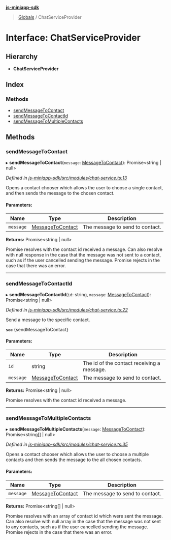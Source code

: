 **[js-miniapp-sdk](../README.md)**

> [Globals](../README.md) / ChatServiceProvider

# Interface: ChatServiceProvider

## Hierarchy

* **ChatServiceProvider**

## Index

### Methods

* [sendMessageToContact](chatserviceprovider.md#sendmessagetocontact)
* [sendMessageToContactId](chatserviceprovider.md#sendmessagetocontactid)
* [sendMessageToMultipleContacts](chatserviceprovider.md#sendmessagetomultiplecontacts)

## Methods

### sendMessageToContact

▸ **sendMessageToContact**(`message`: [MessageToContact](messagetocontact.md)): Promise\<string \| null>

*Defined in [js-miniapp-sdk/src/modules/chat-service.ts:13](https://github.com/rakutentech/js-miniapp/blob/d1182bf/js-miniapp-sdk/src/modules/chat-service.ts#L13)*

Opens a contact chooser which allows the user to choose a single contact,
and then sends the message to the chosen contact.

#### Parameters:

Name | Type | Description |
------ | ------ | ------ |
`message` | [MessageToContact](messagetocontact.md) | The message to send to contact. |

**Returns:** Promise\<string \| null>

Promise resolves with the contact id received a message.
Can also resolve with null response in the case that the message was not sent to a contact, such as if the user cancelled sending the message.
Promise rejects in the case that there was an error.

___

### sendMessageToContactId

▸ **sendMessageToContactId**(`id`: string, `message`: [MessageToContact](messagetocontact.md)): Promise\<string \| null>

*Defined in [js-miniapp-sdk/src/modules/chat-service.ts:22](https://github.com/rakutentech/js-miniapp/blob/d1182bf/js-miniapp-sdk/src/modules/chat-service.ts#L22)*

Send a message to the specific contact.

**`see`** {sendMessageToContact}

#### Parameters:

Name | Type | Description |
------ | ------ | ------ |
`id` | string | The id of the contact receiving a message. |
`message` | [MessageToContact](messagetocontact.md) | The message to send to contact. |

**Returns:** Promise\<string \| null>

Promise resolves with the contact id received a message.

___

### sendMessageToMultipleContacts

▸ **sendMessageToMultipleContacts**(`message`: [MessageToContact](messagetocontact.md)): Promise\<string[] \| null>

*Defined in [js-miniapp-sdk/src/modules/chat-service.ts:35](https://github.com/rakutentech/js-miniapp/blob/d1182bf/js-miniapp-sdk/src/modules/chat-service.ts#L35)*

Opens a contact chooser which allows the user to choose a multiple contacts
and then sends the message to the all chosen contacts.

#### Parameters:

Name | Type | Description |
------ | ------ | ------ |
`message` | [MessageToContact](messagetocontact.md) | The message to send to contact. |

**Returns:** Promise\<string[] \| null>

Promise resolves with an array of contact id which were sent the message.
Can also resolve with null array in the case that the message was not sent to any contacts, such as if the user cancelled sending the message.
Promise rejects in the case that there was an error.
